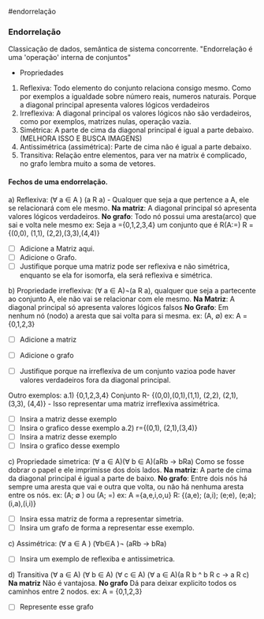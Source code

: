 #endorrelação
### Endorrelação 
Classicação de dados, semântica de sistema concorrente. "Endorrelação é uma 'operação' interna de conjuntos"
* Propriedades
1. Reflexiva: Todo elemento do conjunto relaciona consigo mesmo. Como por exemplos a igualdade sobre número reais, numeros naturais. Porque a diagonal principal apresenta valores lógicos verdadeiros
2. Irreflexiva: A diagonal principal os valores lógicos não são verdadeiros, como por exemplos, matrizes nulas, operação vazia. 
3. Simétrica: A parte de cima da diagonal principal é igual a parte debaixo. (MELHORA ISSO E BUSCA IMAGENS) 
4. Antissimétrica (assimétrica): Parte de cima não é igual a parte debaixo. 
5. Transitiva: Relação entre elementos, para ver na matrix é complicado, no grafo lembra muito a soma de vetores.

#### Fechos de uma endorrelação. 
a) Reflexiva: ($\forall$ a $\in$ A ) (a R a) - Qualquer que seja a que pertence a A, ele se relacionará com ele mesmo. 
**Na matriz**: A diagonal principal só apresenta valores lógicos verdadeiros. 
**No grafo**: Todo nó possui uma aresta(arco) que sai e volta nele mesmo
ex: Seja a ={0,1,2,3,4} um conjunto que é R(A:=)
R = {(0,0), (1,1), (2,2),(3,3),(4,4)}

- [ ] Adicione a Matriz aqui. 
- [ ] Adicione o Grafo. 
- [ ] Justifique porque uma matriz pode ser reflexiva e não simétrica, enquanto se ela for isomorfa, ela será reflexiva e simétrica. 

b) Propriedade irreflexiva: ($\forall$ a $\in$ A)¬(a R a), qualquer que seja a partecente ao conjunto A, ele não vai se relacionar com ele mesmo. 
**Na Matriz**: A diagonal principal só apresenta valores lógicos falsos
**No Grafo**: Em nenhum nó (nodo) a aresta que sai volta para si mesma. 
ex: (A, $\emptyset$)
ex: A ={0,1,2,3}

- [ ] Adicione a matriz
- [ ] Adicione o grafo 

- [ ] Justifique porque na irreflexíva de um conjunto vazioa pode haver valores verdadeiros fora da diagonal principal. 

Outro exemplos: 
a.1) {0,1,2,3,4} Conjunto
 R- {(0,0),(0,1),(1,1), (2,2), (2,1), (3,3), (4,4)} - Isso representar uma matriz irreflexiva assimétrica. 
 - [ ] Insira a matriz desse exemplo
- [ ] Insira o grafico desse exemplo
a.2) r={(0,1), (2,1),(3,4)}
- [ ] Insira a matriz desse exemplo
- [ ] Insira o grafico desse exemplo

c) Propriedade simetrica: ($\forall$ a $\in$ A)($\forall$ b $\in$ A)(aRb -> bRa)
Como se fosse dobrar o papel e ele imprimisse dos dois lados. 
**Na matriz**: A parte de cima da diagonal principal é igual a parte de baixo. 
**No grafo**: Entre dois nós há sempre uma aresta que vai e outra que volta, ou não há nenhuma aresta entre os nós. 
ex: (A; $\emptyset$ ) ou (A; =)
ex: A ={a,e,i,o,u}
R: {(a,e); (a,i); (e;e), (e;a);(i,a),(i,i)}
- [ ] Insira essa matriz de forma a representar simetria.
- [ ] Insira um grafo de forma a representar esse exemplo. 

c) Assimétrica: ($\forall$ a $\in$ A ) ($\forall$b$\in$A )¬ (aRb -> bRa)
- [ ] Insira um exemplo de reflexiba e antissimetrica. 

d) Transitiva ($\forall$ a $\in$ A) ($\forall$ b $\in$ A) ($\forall$ c $\in$ A) ($\forall$ a $\in$ A)(a R b ^ b R c -> a R c)
**Na matriz** Não é vantajosa. 
**No grafo** Dá para deixar explicito todos os caminhos entre 2 nodos. 
ex: A = {0,1,2,3}
-[ ] Represente esse grafo